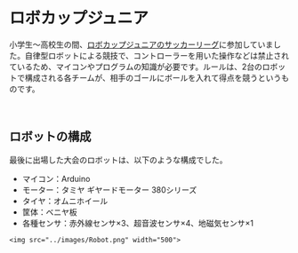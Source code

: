 # ロボカップジュニア
小学生～高校生の間、[ロボカップジュニアのサッカーリーグ](https://www.robocupjunior.jp/info.html)に参加していました。自律型ロボットによる競技で、コントローラーを用いた操作などは禁止されているため、マイコンやプログラムの知識が必要です。ルールは、2台のロボットで構成される各チームが、相手のゴールにボールを入れて得点を競うというものです。

<br />

## ロボットの構成
最後に出場した大会のロボットは、以下のような構成でした。
- マイコン：Arduino
- モーター：タミヤ ギヤードモーター 380シリーズ
- タイヤ：オムニホイール
- 筐体：ベニヤ板
- 各種センサ：赤外線センサ×3、超音波センサ×4、地磁気センサ×1

```@raw html
<img src="../images/Robot.png" width="500">
```
